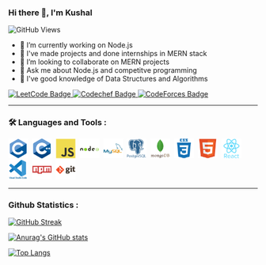 ### Hi there 👋, I'm Kushal
![GitHub Views](https://komarev.com/ghpvc/?username=kushalsng)

<!--
*kushalsng/kushalsng* is a ✨ special ✨ repository because its `README.md` (this file) appears on your GitHub profile.

Here are some ideas to get you started:
-->

- 🔭 I’m currently working on Node.js
- 🌱 I've made projects and done internships in MERN stack
- 👯 I’m looking to collaborate on MERN projects
- 💬 Ask me about Node.js and competitve programming
- 🚀 I've good knowledge of Data Structures and Algorithms

<div id="badges">
  <a href="https://leetcode.com/kushalsng/">
    <img src="https://img.shields.io/badge/LeetCode-brown?style=for-the-badge&logo=leetcode&logoColor=white" alt="LeetCode Badge"/>
  </a>
  <a href="https://www.codechef.com/users/kushalsng">
    <img src="https://img.shields.io/badge/CodeChef-yellow?style=for-the-badge&logo=codechef&logoColor=white" alt="Codechef Badge"/>
  </a>
  <a href="https://codeforces.com/profile/Kushalsng">
    <img src="https://img.shields.io/badge/CodeForces-blue?style=for-the-badge&logo=codeforces&logoColor=white" alt="CodeForces Badge"/>
  </a>
</div>
<!--
- 📫 How to reach me: ...
- 😄 Pronouns: ...
- ⚡ Fun fact: ...
-->

---

### :hammer_and_wrench: Languages and Tools :
<div>
  <img src="https://github.com/devicons/devicon/blob/master/icons/c/c-original.svg" title="C" alt="C" width="40" height="40"/>&nbsp;
  <img src="https://github.com/devicons/devicon/blob/master/icons/cplusplus/cplusplus-original.svg" title="Cplusplus" alt="Cplusplus" width="40" height="40"/>&nbsp;
  <img src="https://github.com/devicons/devicon/blob/master/icons/javascript/javascript-original.svg" title="JavaScript" alt="JavaScript" width="40" height="40"/>&nbsp;
  <img src="https://github.com/devicons/devicon/blob/master/icons/nodejs/nodejs-original-wordmark.svg" title="NodeJS" alt="NodeJS" width="40" height="40"/>&nbsp;
  <img src="https://github.com/devicons/devicon/blob/master/icons/mysql/mysql-original-wordmark.svg" title="MySQL"  alt="MySQL" width="40" height="40"/>&nbsp;
  <img src="https://github.com/devicons/devicon/blob/master/icons/postgresql/postgresql-plain-wordmark.svg"  title="PostgreSQL" alt="PostgreSQL" width="40" height="40"/>&nbsp;
  <img src="https://github.com/devicons/devicon/blob/master/icons/mongodb/mongodb-original-wordmark.svg" title="MongoDB" alt="MongoDB" width="40" height="40"/>&nbsp;
  <img src="https://github.com/devicons/devicon/blob/master/icons/css3/css3-plain-wordmark.svg"  title="CSS3" alt="CSS" width="40" height="40"/>&nbsp;
  <img src="https://github.com/devicons/devicon/blob/master/icons/html5/html5-original.svg" title="HTML5" alt="HTML" width="40" height="40"/>&nbsp;
  <img src="https://github.com/devicons/devicon/blob/master/icons/react/react-original-wordmark.svg" title="React" alt="React" width="40" height="40"/>&nbsp;
  <img src="https://github.com/devicons/devicon/blob/master/icons/vscode/vscode-original-wordmark.svg"  title="Vscode" alt="Vscode" width="40" height="40"/>&nbsp;
  <img src="https://github.com/devicons/devicon/blob/master/icons/npm/npm-original-wordmark.svg"  title="NPM" alt="NPM" width="40" height="40"/>&nbsp;
  <img src="https://github.com/devicons/devicon/blob/master/icons/git/git-original-wordmark.svg" title="Git" alt="Git" width="40" height="40"/>&nbsp;
</div>

---

###  Github Statistics :
[![GitHub Streak](http://github-readme-streak-stats.herokuapp.com?user=kushalsng&theme=dark&background=000000)](https://git.io/streak-stats)

[![Anurag's GitHub stats](https://github-readme-stats.vercel.app/api?username=kushalsng)](https://github.com/anuraghazra/github-readme-stats)

[![Top Langs](https://github-readme-stats.vercel.app/api/top-langs/?username=kushalsng)](https://github.com/anuraghazra/github-readme-stats)
